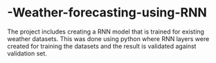 # -Weather-forecasting-using-RNN
The project includes creating a RNN model that is trained for existing weather datasets. This was done using python where RNN layers were created for training the datasets and the result is validated against validation set. 
